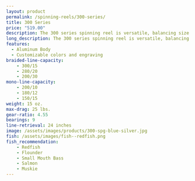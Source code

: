 ```yaml
---
layout: product
permalink: /spinning-reels/300-series/
title: 300 Series
price: "519.00"
description: The 300 series spinning reel is versatile, balancing size and power. 
long_description: The 300 series spinning reel is versatile, balancing size and power. This spinning reel is designed for kayak and in-shore fishing applications, and works well as either in salt water for flounder and redfish or in fresh water for small mouth bass, salmon, and muskie. The 300 series spinning reel nicely complements a rod with a 8-12 lb. test monofilament line or 15 lb. braided line.
features:
  - Aluminum Body
  - Customizable colors and engraving
braided-line-capacity: 
    - 300/15
    - 280/20
    - 200/30
mono-line-capacity:
    - 200/10
    - 180/12
    - 150/15
weight: 15 oz.
max-drag: 25 lbs.
gear-ratio: 4.55
bearings: 9
line-retrieval: 24 inches
image: /assets/images/products/300-spg-blue-silver.jpg
fish: /assets/images/fish--redfish.png
fish_recommendation:
    - Redfish
    - Flounder
    - Small Mouth Bass
    - Salmon
    - Muskie
---
```



<div id='product-component-4f546b5b8a3' ></div>
<script type="text/javascript" onload="loaded=1">
/*<![CDATA[*/

(function () {
  var scriptURL = 'https://sdks.shopifycdn.com/buy-button/latest/buy-button-storefront.min.js';
  if (window.ShopifyBuy) {
    if (window.ShopifyBuy.UI) {
      ShopifyBuyInit();
    } else {
      loadScript();
    }
  } else {
    loadScript();
  }

  function loadScript() {
    var script = document.createElement('script');
    script.async = true;
    script.src = scriptURL;
    (document.getElementsByTagName('head')[0] || document.getElementsByTagName('body')[0]).appendChild(script);
    script.onload = ShopifyBuyInit;
  }

  function ShopifyBuyInit() {
    var client = ShopifyBuy.buildClient({
      domain: 'the-innovative-shop.myshopify.com',
      apiKey: 'acb4a170c9887f82bda30e1714a08aca',
      appId: '6',
    });

    ShopifyBuy.UI.onReady(client).then(function (ui) {
      ui.createComponent('product', {
        id: [575758073911],
        node: document.getElementById('product-component-4f546b5b8a3'),
        moneyFormat: '%24%7B%7Bamount%7D%7D',
        options: {
          "product": {
            "layout": "horizontal",
            "variantId": "all",
            "width": "100%",
            "contents": {
              "img": false,
              "imgWithCarousel": true,
              "variantTitle": false,
              "description": true,
              "buttonWithQuantity": false,
              "quantity": false
            },
            "styles": {
              "product": {
                "text-align": "left",
                "@media (min-width: 601px)": {
                  "max-width": "100%",
                  "margin-left": "0",
                  "margin-bottom": "50px"
                }
              },
              "button": {
                "background-color": "#619e1b",
                "font-family": "Open Sans, sans-serif",
                ":hover": {
                  "background-color": "#578e18"
                },
                "font-weight": "bold",
                ":focus": {
                  "background-color": "#578e18"
                }
              },
              "variantTitle": {
                "font-family": "Open Sans, sans-serif",
                "font-weight": "normal"
              },
              "title": {
                "font-family": "Montserrat, sans-serif",
                "font-weight": "normal",
                "font-size": "26px"
              },
              "description": {
                "font-family": "Open Sans, sans-serif",
                "font-weight": "normal"
              },
              "price": {
                "font-family": "Open Sans, sans-serif",
                "font-size": "18px",
                "font-weight": "normal"
              },
              "compareAt": {
                "font-size": "15px",
                "font-family": "Open Sans, sans-serif",
                "font-weight": "normal"
              }
            },
            "googleFonts": [
              "Open Sans",
              "Open Sans",
              "Montserrat",
              "Open Sans",
              "Open Sans",
              "Open Sans"
            ]
          },
          "cart": {
            "contents": {
              "button": true
            },
          "styles": {
            "button": {
              "background-color": "#619e1b",
              "font-family": "Open Sans, sans-serif",
              ":hover": {
                "background-color": "#578e18"
              },
              "font-weight": "bold",
              ":focus": {
                "background-color": "#578e18"
              }
            },
            "footer": {
              "background-color": "#ffffff"
            }
          },
          "googleFonts": [
            "Open Sans"
          ]
        },
        "modalProduct": {
          "contents": {
            "img": false,
            "imgWithCarousel": true,
            "variantTitle": false,
            "buttonWithQuantity": true,
            "button": false,
            "quantity": false
          },
          "styles": {
            "product": {
              "@media (min-width: 601px)": {
                "max-width": "100%",
                "margin-left": "0px",
                "margin-bottom": "0px"
              }
            },
            "button": {
              "background-color": "#619e1b",
              "font-family": "Open Sans, sans-serif",
              ":hover": {
                "background-color": "#578e18"
              },
              "font-weight": "bold",
              ":focus": {
                "background-color": "#578e18"
              }
            },
            "variantTitle": {
              "font-family": "Open Sans, sans-serif",
              "font-weight": "normal"
            },
            "title": {
              "font-family": "Montserrat, sans-serif",
              "font-weight": "normal"
            },
            "description": {
              "font-family": "Open Sans, sans-serif",
              "font-weight": "normal"
            },
            "price": {
              "font-family": "Open Sans, sans-serif",
              "font-weight": "normal"
            },
            "compareAt": {
              "font-family": "Open Sans, sans-serif",
              "font-weight": "normal"
            }
          },
          "googleFonts": [
            "Open Sans",
            "Open Sans",
            "Montserrat",
            "Open Sans",
            "Open Sans",
            "Open Sans"
          ]
        },
        "toggle": {
          "styles": {
            "toggle": {
              "font-family": "Open Sans, sans-serif",
              "background-color": "#619e1b",
              ":hover": {
                "background-color": "#578e18"
              },
              "font-weight": "bold",
              ":focus": {
                "background-color": "#578e18"
              }
            }
          },
          "googleFonts": [
            "Open Sans"
          ]
        },
          "option": {
            "styles": {
              "label": {
                "font-family": "Open Sans, sans-serif"
              },
              "select": {
                "font-family": "Open Sans, sans-serif"
              }
            },
            "googleFonts": [
              "Open Sans",
              "Open Sans"
            ]
          },
          "productSet": {
            "styles": {
              "products": {
                "@media (min-width: 601px)": {
                  "margin-left": "-20px"
                }
              }
            }
          }
        }
      });
    });
  }
})();

/*]]>*/
</script>

